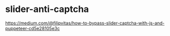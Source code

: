 # slider-anti-captcha


https://medium.com/@filipvitas/how-to-bypass-slider-captcha-with-js-and-puppeteer-cd5e28105e3c
